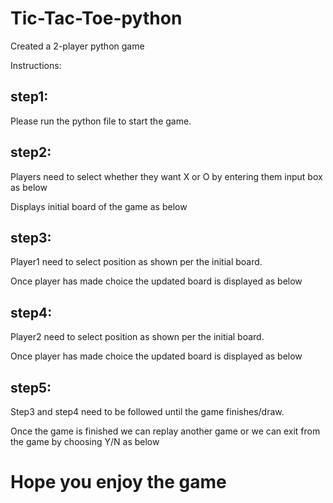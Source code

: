 # Tic-Tac-Toe-python

Created a 2-player python game 

Instructions:

## step1:
Please run the python file to start the game.

## step2:
Players need to select whether they want X or O by entering them input box as below



Displays initial board of the game as below


## step3:

Player1 need to select position as shown per the initial board.


Once player has made choice the updated board is displayed as below


## step4:

Player2 need to select position as shown per the initial board.


Once player has made choice the updated board is displayed as below


## step5:

Step3 and step4 need to be followed until the game finishes/draw.

Once the game is finished we can replay another game or we can exit from the game by choosing Y/N as below



# Hope you enjoy the game 





